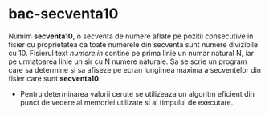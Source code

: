 # bac-secventa10
Numim **secventa10**, o secventa de numere aflate pe pozitii consecutive in fisier cu proprietatea ca toate numerele din secventa sunt numere divizibile cu 10. Fisierul text *numere.in* contine pe prima linie un numar natural N, iar pe urmatoarea linie un sir cu N numere naturale. Sa se scrie un program care sa determine si sa afiseze pe ecran lungimea maxima a secventelor din fisier care sunt **secventa10**.
* Pentru determinarea valorii cerute se utilizeaza un algoritm eficient din punct de vedere al memoriei utilizate si al timpului de executare.
